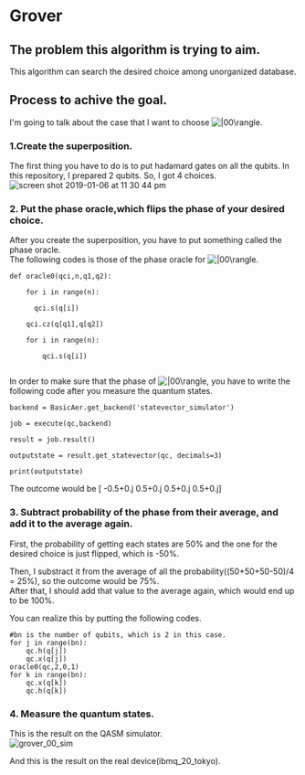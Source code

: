 # Grover

## The problem this algorithm is trying to aim.  

This algorithm can search the desired choice among unorganized database.

## Process to achive the goal.

I'm going to talk about the case that I want to choose <img src="https://latex.codecogs.com/gif.latex?|00\rangle" title="|00\rangle" />.   

### 1.Create the superposition. 

The first thing you have to do is to put hadamard gates on all the qubits.  In this repository, I prepared 2 qubits. 
So, I got 4 choices.
![screen shot 2019-01-06 at 11 30 44 pm](https://user-images.githubusercontent.com/45162150/50737335-2ff47180-120b-11e9-831d-39d1e545fc19.png) 

### 2. Put the phase oracle,which flips the phase of your desired choice.

After you create the superposition, you have to put something called the phase oracle.  
The following codes is those of the phase oracle for <img src="https://latex.codecogs.com/gif.latex?|00\rangle" title="|00\rangle" />.  
```
def oracle0(qci,n,q1,q2):

    for i in range(n):    
    
      qci.s(q[i])     
      
    qci.cz(q[q1],q[q2]) 
    
    for i in range(n):  
    
        qci.s(q[i])     
         
 ```   
 
 In order to make sure that the phase of <img src="https://latex.codecogs.com/gif.latex?|00\rangle" title="|00\rangle" />, you have to write the following code after you measure the quantum states.     
 
 ```
backend = BasicAer.get_backend('statevector_simulator')  

job = execute(qc,backend)  

result = job.result()  

outputstate = result.get_statevector(qc, decimals=3)  

print(outputstate)  
```
 
  
The outcome would be [ -0.5+0.j  0.5+0.j  0.5+0.j 0.5+0.j]  
  
### 3. Subtract probability of the phase from their average, and add it to the average again.  

First, the probability of getting each states are 50% and the one for the desired choice is just flipped, which is -50%.

Then, I substract it from the average of all the probability((50+50+50-50)/4 = 25%), so the outcome would be 75%.  
After that, I should add that value to the average again, which would end up to be 100%.

You can realize this by putting the following codes.  
```
#bn is the number of qubits, which is 2 in this case.   
for j in range(bn):   
    qc.h(q[j])   
    qc.x(q[j])  
oracle0(qc,2,0,1)  
for k in range(bn):  
    qc.x(q[k])  
    qc.h(q[k])  
```  
 
 ### 4. Measure the quantum states.  
 
 This is the result on the QASM simulator.  
 ![grover_00_sim](https://user-images.githubusercontent.com/45162150/50737731-fe31d980-120f-11e9-9fc8-26de111c875d.png)
 
 And this is the result on the real device(ibmq_20_tokyo).  
 
